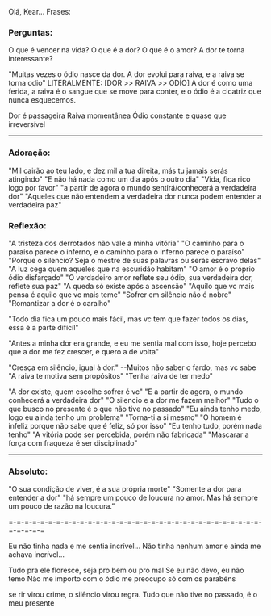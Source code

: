 Olá, Kear...
Frases:

### Perguntas:
O que é vencer na vida?
O que é a dor?
O que é o amor?
A dor te torna interessante?


"Muitas vezes o ódio nasce da dor.  A dor evolui para raiva, e a raiva se torna odio"
LITERALMENTE: [DOR >> RAIVA >> ODÍO]
A dor é como uma ferida,
a raiva é o sangue que se move para conter,
e o ódio é a cicatriz que nunca esquecemos.

Dor é passageira
Raiva momentânea
Ódio constante e quase que irreversível 

---
### Adoração:
"Mil cairão ao teu lado, e dez mil a tua direita, más tu jamais serás atingindo"
"E não há nada como um dia após o outro dia"
"Vida, fica rico logo por favor"
"a partir de agora o mundo sentirá/conhecerá a verdadeira dor" 
"Aqueles que não entendem a verdadeira dor nunca podem entender a verdadeira paz"

### Reflexão:
"A tristeza dos derrotados não vale a minha vitória"
"O caminho para o paraíso parece o inferno, e o caminho para o inferno parece o paraíso"
"Porque o silencio? Seja o mestre de suas palavras ou serás escravo delas"
"A luz cega quem aqueles que na escuridão habitam"
"O amor é o próprio ódio disfarçado"
"O verdadeiro amor reflete seu ódio, sua verdadeira dor, reflete sua paz"
"A queda só existe após a ascensão"
"Aquilo que vc mais pensa é aquilo que vc mais teme"
"Sofrer em silêncio não é nobre"
"Romantizar a dor é o caralho"


"Todo dia fica um pouco mais fácil, mas vc tem que fazer todos os dias, essa é a parte difícil"

"Antes a minha dor era grande, e eu me sentia mal com isso, hoje percebo que a dor me fez crescer, e quero a de volta"

"Cresça em silêncio, igual à dor." --Muitos não saber o fardo, mas vc sabe
"A raiva te motiva sem propósitos"
"Tenha raiva de ter medo"

"A dor existe, quem escolhe sofrer é vc"
"E a partir de agora, o mundo conhecerá a verdadeira dor"
"O silencio e a dor me fazem melhor"
"Tudo o que busco no presente é o que não tive no passado"
"Eu ainda tenho medo, logo eu ainda tenho um problema"
"Torna-ti a si mesmo"
"O homem é infeliz porque não sabe que é feliz, só por isso"
"Eu tenho tudo, porém nada tenho"
"A vitória pode ser percebida, porém não fabricada"
"Mascarar a força com fraqueza é ser disciplinado"

---

### Absoluto:
"O sua condição de viver, é a sua própria morte"
"Somente a dor para entender a dor"
"há sempre um pouco de loucura no amor. Mas há sempre um pouco de razão na loucura.”


=-=-=-=-=-=-=-=-=-=-=-=-=-=-=-=-=-=-=-=-=-=-=-=-=-=-=-=-=-=-=-=-=-=-=-=-=

Eu não tinha nada e me sentia incrível...
Não tinha nenhum amor e ainda me achava incrível...

Tudo pra ele floresce, seja pro bem ou pro mal 
Se eu não devo, eu não temo
Não me importo com o ódio me preocupo só com os parabéns


se rir virou crime, o silêncio virou regra.
Tudo que não tive no passado, é o meu presente